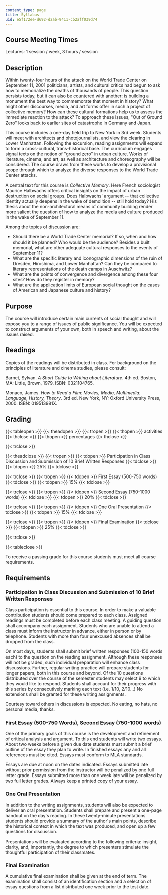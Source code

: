 ```yaml
---
content_type: page
title: Syllabus
uid: e5f172ee-d692-d2ab-9411-cb2aff039d74
---
```


Course Meeting Times
--------------------

Lectures: 1 session / week, 3 hours / session

Description
-----------

Within twenty-four hours of the attack on the World Trade Center on September 11, 2001 politicians, artists, and cultural critics had begun to ask how to memorialize the deaths of thousands of people. This question persists today, but it can also be countered with another: is building a monument the best way to commemorate that moment in history? What might other discourses, media, and art forms offer in such a project of collective memory? How can these cultural formations help us to assess the immediate reaction to the attack? To approach these issues, "Out of Ground Zero" looks back to earlier sites of catastrophe in Germany and Japan.

This course includes a one-day field trip to New York in 3rd week. Students will meet with architects and photojournalists, and view the clearing in Lower Manhattan. Following the excursion, reading assignments will expand to form a cross-cultural, trans-historical base. The curriculum engages signal texts on the notion of "ground zero" in urban culture. Works of literature, cinema, and art, as well as architecture and choreography will be considered. The course draws from these works to develop a provisional scope through which to analyze the diverse responses to the World Trade Center attacks.

A central text for this course is _Collective Memory_. Here French sociologist Maurice Halbwachs offers critical insights on the impact of urban destruction on social groups. Does Halbwachs' argument -- that collective identity actually deepens in the wake of demolition -- still hold today? His thesis about the non-architectural means of community building render more salient the question of how to analyze the media and culture produced in the wake of September 11.

Among the topics of discussion are:

*   Should there be a World Trade Center memorial? If so, when and how should it be planned? Who would be the audience? Besides a built memorial, what are other adequate cultural responses to the events of September 11?
*   What are the specific literary and iconographic dimensions of the ruin of Dresden, Hiroshima, and Lower Manhattan? Can they be compared to literary representations of the death camps in Auschwitz?
*   What are the points of convergence and divergence among these four sites? How do they register in memory?
*   What are the application limits of European social thought on the cases of American and Japanese culture and history?

Purpose
-------

The course will introduce certain main currents of social thought and will expose you to a range of issues of public significance. You will be expected to construct arguments of your own, both in speech and writing, about the issues raised.

Readings
--------

Copies of the readings will be distributed in class. For background on the principles of literature and cinema studies, please consult:

Barnet, Sylvan. _A Short Guide to Writing about Literature_. 4th ed. Boston, MA: Little, Brown, 1979. ISBN: 0321104765.

Monaco, James. _How to Read a Film: Movies, Media, Multimedia: Language, History, Theory_. 3rd ed. New York, NY: Oxford University Press, 2000. ISBN: 019513981X.

Grading
-------

{{< tableopen >}}
{{< theadopen >}}
{{< tropen >}}
{{< thopen >}}
activities
{{< thclose >}}
{{< thopen >}}
percentages
{{< thclose >}}

{{< trclose >}}

{{< theadclose >}}
{{< tropen >}}
{{< tdopen >}}
Participation in Class Discussion and Submission of 10 Brief Written Responses
{{< tdclose >}}
{{< tdopen >}}
25%
{{< tdclose >}}

{{< trclose >}}
{{< tropen >}}
{{< tdopen >}}
First Essay (500-750 words)
{{< tdclose >}}
{{< tdopen >}}
15%
{{< tdclose >}}

{{< trclose >}}
{{< tropen >}}
{{< tdopen >}}
Second Essay (750-1000 words)
{{< tdclose >}}
{{< tdopen >}}
20%
{{< tdclose >}}

{{< trclose >}}
{{< tropen >}}
{{< tdopen >}}
One Oral Presentation
{{< tdclose >}}
{{< tdopen >}}
15%
{{< tdclose >}}

{{< trclose >}}
{{< tropen >}}
{{< tdopen >}}
Final Examination
{{< tdclose >}}
{{< tdopen >}}
25%
{{< tdclose >}}

{{< trclose >}}

{{< tableclose >}}

  
To receive a passing grade for this course students must meet all course requirements.

Requirements
------------

### Participation in Class Discussion and Submission of 10 Brief Written Responses

Class participation is essential to this course. In order to make a valuable contribution students should come prepared to each class. Assigned readings must be completed before each class meeting. A guiding question shall accompany each assignment. Students who are unable to attend a class must inform the instructor in advance, either in person or by telephone. Students with more than four unexcused absences shall be dropped from the class.

On most days, students shall submit brief written responses (100-150 words each) to the question on the reading assignment. Although these responses will not be graded, such individual preparation will enhance class discussions. Further, regular writing practice will prepare students for longer papers, both in this course and beyond. Of the 10 questions distributed over the course of the semester students may select 9 to which they would like to respond. Students shall account for their progress with this series by consecutively marking each text (i.e. 1/10, 2/10…) No extensions shall be granted for these writing assignments.

Courtesy toward others in discussions is expected. No eating, no hats, no personal media, thanks.

### First Essay (500-750 Words), Second Essay (750-1000 words)

One of the primary goals of this course is the development and refinement of critical analysis and argument. To this end students will write two essays. About two weeks before a given due date students must submit a brief outline of the essay they plan to write. In finished essays any and all references must be cited. Essays must conform to MLA standards.

Essays are due at noon on the dates indicated. Essays submitted late without prior permission from the instructor will be penalized by one full letter grade. Essays submitted more than one week late will be penalized by two full letter grades. Always keep a printed copy of your essay.

### One Oral Presentation

In addition to the writing assignments, students will also be expected to deliver an oral presentation. Students shall prepare and present a one-page handout on the day's reading. In these twenty-minute presentations students should provide a summary of the author's main points, describe the historical context in which the text was produced, and open up a few questions for discussion.

Presentations will be evaluated according to the following criteria: insight, clarity, and, importantly, the degree to which presenters stimulate the thoughtful participation of their classmates.

### Final Examination

A cumulative final examination shall be given at the end of term. The examination shall consist of an identification section and a selection of essay questions from a list distributed one week prior to the test date.